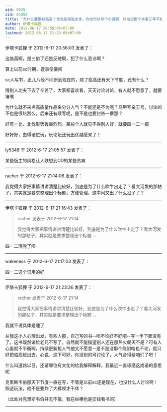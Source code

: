 ```yaml
---
aid: 9025
zid: 45055
title: '为什么要限制临高？谁说临高贴太多，你也可以写个小说啊，只怕没那个本事三年不断更吧'
author: 伊塔卡狐狸
date: 2012-06-17 20:56:03+07:00
lastmod: 2012-06-17 21:23:00+07:00
---
```


伊塔卡狐狸 于 2012-6-17 20:56:03 发表了：

这临高啊，是三俗了还是反贼啊，犯了什么忌讳啊？

算上以前sc时期，逢事便要闹

sc人写书，正儿八经不间断到现在的，除了临高还有天下节度，还有什么？

哦别人功夫下去了辛苦了，大家都喜欢看，天天讨论讨论，有人就不愿意了，就要堵嘴

为什么就不来点高质量作品来分分人气？不能还是不为呢？马甲写亲王号，讨论的不也是很热烈么，后来还有续写呢，是不是也要封杀一番那？

好有一比，北伐形势轰轰烈烈，某些个人就见不得别人好，就要四一二一把

好好好，由得诸位玩，玩论坛还玩出优越感来了！

---------

ly5348 于 2012-6-17 21:05:57 发表了：

某些版主的风格让人联想到CD的某些贵宾

---------

racher 于 2012-6-17 21:14:06 发表了：

我觉得大家把事情讲讲清楚比较好，到底是为了什么吹牛出走了？看大河发的那帖子，其实就是要求整理出个标题，方便管理，这中间又出了什么岔子了？

---------

伊塔卡狐狸 于 2012-6-17 21:16:43 发表了：

> racher 发表于 2012-6-17 21:14
> 
> 我觉得大家把事情讲讲清楚比较好，到底是为了什么吹牛出走了？看大河发的那帖子，其实就是要求整理出个标题 ...



四一二清党了呗

---------

wakeness 于 2012-6-17 21:17:03 发表了：

四一二这个词用的好

---------

伊塔卡狐狸 于 2012-6-17 21:23:36 发表了：

> racher 发表于 2012-6-17 21:14
> 
> 我觉得大家把事情讲讲清楚比较好，到底是为了什么吹牛出走了？看大河发的那帖子，其实就是要求整理出个标题 ...



我就不说具体是睡了

从我这小人心理出发，有些人那，自己写的书--咱不论好不好吧--写一半下面没有了。这书既然诸位老兄不写了，自然就不能指望别人还在那热火朝天不是？可有人心里就不平衡啊，持续更新抢人气他又不愿意--是不是没那个能耐咱也不论，就只好把临高赶出去，心说，这下可好，你没别的可讨论了，人气合得给咱们了吧！

什么叫道路以目，还请哪位有文化的给我解释解释，我最近一直琢磨这成语的意思呢

克里斯韦伯那天下节度一直在写，不管是以前sc还是现在，也没什么人讨论啊！照这玩法，他不是要炸了大裤衩才干休？

（此处对克里斯韦伯并无不敬，我在纵横也是交钱看书的）

---------

